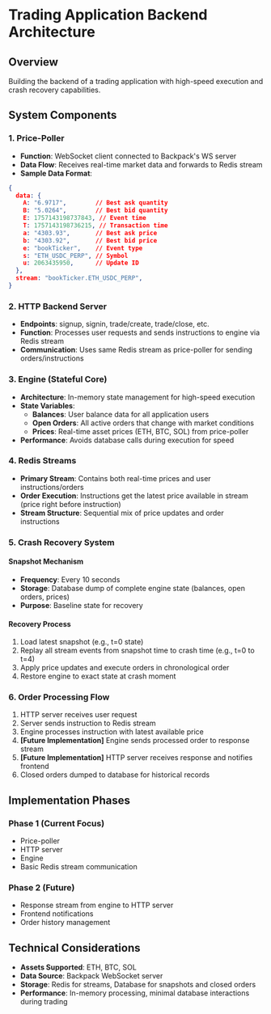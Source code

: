 # Trading Application Backend Architecture

## Overview
Building the backend of a trading application with high-speed execution and crash recovery capabilities.

## System Components

### 1. Price-Poller
- **Function**: WebSocket client connected to Backpack's WS server
- **Data Flow**: Receives real-time market data and forwards to Redis stream
- **Sample Data Format**:
```json
{
  data: {
    A: "6.9717",        // Best ask quantity
    B: "5.0264",        // Best bid quantity  
    E: 1757143198737843, // Event time
    T: 1757143198736215, // Transaction time
    a: "4303.93",       // Best ask price
    b: "4303.92",       // Best bid price
    e: "bookTicker",    // Event type
    s: "ETH_USDC_PERP", // Symbol
    u: 2063435950,      // Update ID
  },
  stream: "bookTicker.ETH_USDC_PERP",
}
```

### 2. HTTP Backend Server
- **Endpoints**: signup, signin, trade/create, trade/close, etc.
- **Function**: Processes user requests and sends instructions to engine via Redis stream
- **Communication**: Uses same Redis stream as price-poller for sending orders/instructions

### 3. Engine (Stateful Core)
- **Architecture**: In-memory state management for high-speed execution
- **State Variables**:
  - **Balances**: User balance data for all application users
  - **Open Orders**: All active orders that change with market conditions
  - **Prices**: Real-time asset prices (ETH, BTC, SOL) from price-poller
- **Performance**: Avoids database calls during execution for speed

### 4. Redis Streams
- **Primary Stream**: Contains both real-time prices and user instructions/orders
- **Order Execution**: Instructions get the latest price available in stream (price right before instruction)
- **Stream Structure**: Sequential mix of price updates and order instructions

### 5. Crash Recovery System

#### Snapshot Mechanism
- **Frequency**: Every 10 seconds
- **Storage**: Database dump of complete engine state (balances, open orders, prices)
- **Purpose**: Baseline state for recovery

#### Recovery Process
1. Load latest snapshot (e.g., t=0 state)
2. Replay all stream events from snapshot time to crash time (e.g., t=0 to t=4)
3. Apply price updates and execute orders in chronological order
4. Restore engine to exact state at crash moment

### 6. Order Processing Flow
1. HTTP server receives user request
2. Server sends instruction to Redis stream
3. Engine processes instruction with latest available price
4. **[Future Implementation]** Engine sends processed order to response stream
5. **[Future Implementation]** HTTP server receives response and notifies frontend
6. Closed orders dumped to database for historical records

## Implementation Phases

### Phase 1 (Current Focus)
- Price-poller
- HTTP server  
- Engine
- Basic Redis stream communication

### Phase 2 (Future)
- Response stream from engine to HTTP server
- Frontend notifications
- Order history management

## Technical Considerations
- **Assets Supported**: ETH, BTC, SOL
- **Data Source**: Backpack WebSocket server
- **Storage**: Redis for streams, Database for snapshots and closed orders
- **Performance**: In-memory processing, minimal database interactions during trading